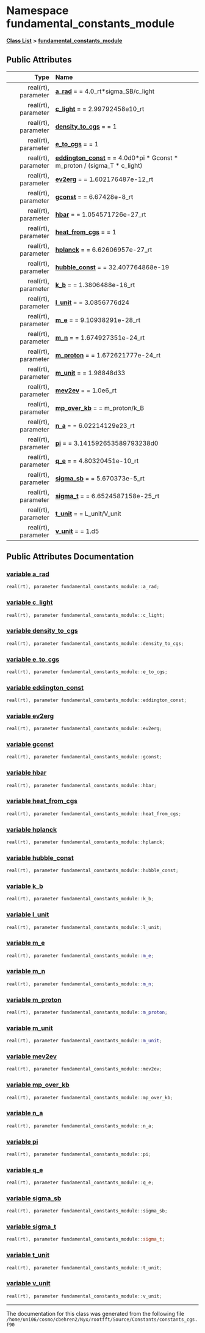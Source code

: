 
# Namespace fundamental\_constants\_module


[**Class List**](annotated.md) **>** [**fundamental\_constants\_module**](namespacefundamental__constants__module.md)


















## Public Attributes

| Type | Name |
| ---: | :--- |
|  real(rt), parameter | [**a\_rad**](namespacefundamental__constants__module.md#variable-a-rad)   = = 4.0\_rt\*sigma\_SB/c\_light<br> |
|  real(rt), parameter | [**c\_light**](namespacefundamental__constants__module.md#variable-c-light)   = = 2.99792458e10\_rt<br> |
|  real(rt), parameter | [**density\_to\_cgs**](namespacefundamental__constants__module.md#variable-density-to-cgs)   = = 1<br> |
|  real(rt), parameter | [**e\_to\_cgs**](namespacefundamental__constants__module.md#variable-e-to-cgs)   = = 1<br> |
|  real(rt), parameter | [**eddington\_const**](namespacefundamental__constants__module.md#variable-eddington-const)   = = 4.0d0\*pi \* Gconst \* m\_proton / (sigma\_T \* c\_light)<br> |
|  real(rt), parameter | [**ev2erg**](namespacefundamental__constants__module.md#variable-ev2erg)   = = 1.602176487e-12\_rt<br> |
|  real(rt), parameter | [**gconst**](namespacefundamental__constants__module.md#variable-gconst)   = = 6.67428e-8\_rt<br> |
|  real(rt), parameter | [**hbar**](namespacefundamental__constants__module.md#variable-hbar)   = = 1.054571726e-27\_rt<br> |
|  real(rt), parameter | [**heat\_from\_cgs**](namespacefundamental__constants__module.md#variable-heat-from-cgs)   = = 1<br> |
|  real(rt), parameter | [**hplanck**](namespacefundamental__constants__module.md#variable-hplanck)   = = 6.62606957e-27\_rt<br> |
|  real(rt), parameter | [**hubble\_const**](namespacefundamental__constants__module.md#variable-hubble-const)   = = 32.407764868e-19<br> |
|  real(rt), parameter | [**k\_b**](namespacefundamental__constants__module.md#variable-k-b)   = = 1.3806488e-16\_rt<br> |
|  real(rt), parameter | [**l\_unit**](namespacefundamental__constants__module.md#variable-l-unit)   = = 3.0856776d24<br> |
|  real(rt), parameter | [**m\_e**](namespacefundamental__constants__module.md#variable-m-e)   = = 9.10938291e-28\_rt<br> |
|  real(rt), parameter | [**m\_n**](namespacefundamental__constants__module.md#variable-m-n)   = = 1.674927351e-24\_rt<br> |
|  real(rt), parameter | [**m\_proton**](namespacefundamental__constants__module.md#variable-m-proton)   = = 1.672621777e-24\_rt<br> |
|  real(rt), parameter | [**m\_unit**](namespacefundamental__constants__module.md#variable-m-unit)   = = 1.98848d33<br> |
|  real(rt), parameter | [**mev2ev**](namespacefundamental__constants__module.md#variable-mev2ev)   = = 1.0e6\_rt<br> |
|  real(rt), parameter | [**mp\_over\_kb**](namespacefundamental__constants__module.md#variable-mp-over-kb)   = = m\_proton/k\_B<br> |
|  real(rt), parameter | [**n\_a**](namespacefundamental__constants__module.md#variable-n-a)   = = 6.02214129e23\_rt<br> |
|  real(rt), parameter | [**pi**](namespacefundamental__constants__module.md#variable-pi)   = = 3.141592653589793238d0<br> |
|  real(rt), parameter | [**q\_e**](namespacefundamental__constants__module.md#variable-q-e)   = = 4.80320451e-10\_rt<br> |
|  real(rt), parameter | [**sigma\_sb**](namespacefundamental__constants__module.md#variable-sigma-sb)   = = 5.670373e-5\_rt<br> |
|  real(rt), parameter | [**sigma\_t**](namespacefundamental__constants__module.md#variable-sigma-t)   = =  6.6524587158e-25\_rt<br> |
|  real(rt), parameter | [**t\_unit**](namespacefundamental__constants__module.md#variable-t-unit)   = = L\_unit/V\_unit<br> |
|  real(rt), parameter | [**v\_unit**](namespacefundamental__constants__module.md#variable-v-unit)   = = 1.d5<br> |










## Public Attributes Documentation


### <a href="#variable-a-rad" id="variable-a-rad">variable a\_rad </a>


```cpp
real(rt), parameter fundamental_constants_module::a_rad;
```



### <a href="#variable-c-light" id="variable-c-light">variable c\_light </a>


```cpp
real(rt), parameter fundamental_constants_module::c_light;
```



### <a href="#variable-density-to-cgs" id="variable-density-to-cgs">variable density\_to\_cgs </a>


```cpp
real(rt), parameter fundamental_constants_module::density_to_cgs;
```



### <a href="#variable-e-to-cgs" id="variable-e-to-cgs">variable e\_to\_cgs </a>


```cpp
real(rt), parameter fundamental_constants_module::e_to_cgs;
```



### <a href="#variable-eddington-const" id="variable-eddington-const">variable eddington\_const </a>


```cpp
real(rt), parameter fundamental_constants_module::eddington_const;
```



### <a href="#variable-ev2erg" id="variable-ev2erg">variable ev2erg </a>


```cpp
real(rt), parameter fundamental_constants_module::ev2erg;
```



### <a href="#variable-gconst" id="variable-gconst">variable gconst </a>


```cpp
real(rt), parameter fundamental_constants_module::gconst;
```



### <a href="#variable-hbar" id="variable-hbar">variable hbar </a>


```cpp
real(rt), parameter fundamental_constants_module::hbar;
```



### <a href="#variable-heat-from-cgs" id="variable-heat-from-cgs">variable heat\_from\_cgs </a>


```cpp
real(rt), parameter fundamental_constants_module::heat_from_cgs;
```



### <a href="#variable-hplanck" id="variable-hplanck">variable hplanck </a>


```cpp
real(rt), parameter fundamental_constants_module::hplanck;
```



### <a href="#variable-hubble-const" id="variable-hubble-const">variable hubble\_const </a>


```cpp
real(rt), parameter fundamental_constants_module::hubble_const;
```



### <a href="#variable-k-b" id="variable-k-b">variable k\_b </a>


```cpp
real(rt), parameter fundamental_constants_module::k_b;
```



### <a href="#variable-l-unit" id="variable-l-unit">variable l\_unit </a>


```cpp
real(rt), parameter fundamental_constants_module::l_unit;
```



### <a href="#variable-m-e" id="variable-m-e">variable m\_e </a>


```cpp
real(rt), parameter fundamental_constants_module::m_e;
```



### <a href="#variable-m-n" id="variable-m-n">variable m\_n </a>


```cpp
real(rt), parameter fundamental_constants_module::m_n;
```



### <a href="#variable-m-proton" id="variable-m-proton">variable m\_proton </a>


```cpp
real(rt), parameter fundamental_constants_module::m_proton;
```



### <a href="#variable-m-unit" id="variable-m-unit">variable m\_unit </a>


```cpp
real(rt), parameter fundamental_constants_module::m_unit;
```



### <a href="#variable-mev2ev" id="variable-mev2ev">variable mev2ev </a>


```cpp
real(rt), parameter fundamental_constants_module::mev2ev;
```



### <a href="#variable-mp-over-kb" id="variable-mp-over-kb">variable mp\_over\_kb </a>


```cpp
real(rt), parameter fundamental_constants_module::mp_over_kb;
```



### <a href="#variable-n-a" id="variable-n-a">variable n\_a </a>


```cpp
real(rt), parameter fundamental_constants_module::n_a;
```



### <a href="#variable-pi" id="variable-pi">variable pi </a>


```cpp
real(rt), parameter fundamental_constants_module::pi;
```



### <a href="#variable-q-e" id="variable-q-e">variable q\_e </a>


```cpp
real(rt), parameter fundamental_constants_module::q_e;
```



### <a href="#variable-sigma-sb" id="variable-sigma-sb">variable sigma\_sb </a>


```cpp
real(rt), parameter fundamental_constants_module::sigma_sb;
```



### <a href="#variable-sigma-t" id="variable-sigma-t">variable sigma\_t </a>


```cpp
real(rt), parameter fundamental_constants_module::sigma_t;
```



### <a href="#variable-t-unit" id="variable-t-unit">variable t\_unit </a>


```cpp
real(rt), parameter fundamental_constants_module::t_unit;
```



### <a href="#variable-v-unit" id="variable-v-unit">variable v\_unit </a>


```cpp
real(rt), parameter fundamental_constants_module::v_unit;
```



------------------------------
The documentation for this class was generated from the following file `/home/uni06/cosmo/cbehren2/Nyx/rootfft/Source/Constants/constants_cgs.f90`